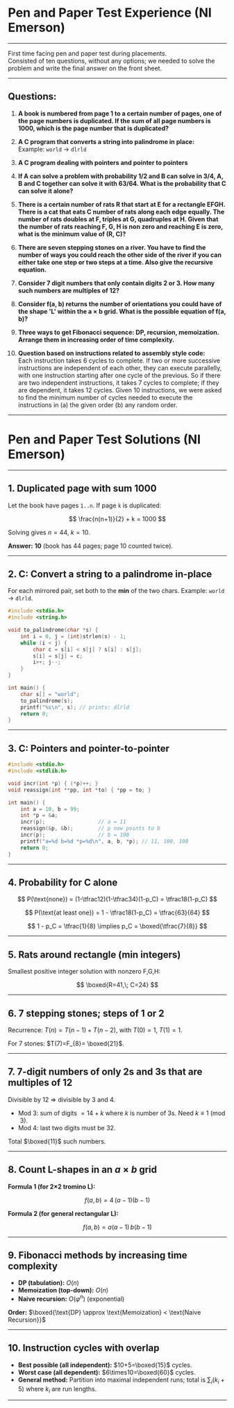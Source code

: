 # Pen and Paper Test Experience (NI Emerson)

---

First time facing pen and paper test during placements.  
Consisted of ten questions, without any options; we needed to solve the problem and write the final answer on the front sheet.

---

## Questions:

1. **A book is numbered from page 1 to a certain number of pages, one of the page numbers is duplicated. If the sum of all page numbers is 1000, which is the page number that is duplicated?**

2. **A C program that converts a string into palindrome in place:**  
   Example: `world` → `dlrld`

3. **A C program dealing with pointers and pointer to pointers**

4. **If A can solve a problem with probability 1/2 and B can solve in 3/4, A, B and C together can solve it with 63/64. What is the probability that C can solve it alone?**

5. **There is a certain number of rats R that start at E for a rectangle EFGH. There is a cat that eats C number of rats along each edge equally. The number of rats doubles at F, triples at G, quadruples at H. Given that the number of rats reaching F, G, H is non zero and reaching E is zero, what is the minimum value of (R, C)?**

6. **There are seven stepping stones on a river. You have to find the number of ways you could reach the other side of the river if you can either take one step or two steps at a time. Also give the recursive equation.**

7. **Consider 7 digit numbers that only contain digits 2 or 3. How many such numbers are multiples of 12?**

8. **Consider f(a, b) returns the number of orientations you could have of the shape 'L' within the a × b grid. What is the possible equation of f(a, b)?**

9. **Three ways to get Fibonacci sequence: DP, recursion, memoization. Arrange them in increasing order of time complexity.**

10. **Question based on instructions related to assembly style code:**  
    Each instruction takes 6 cycles to complete. If two or more successive instructions are independent of each other, they can execute parallelly, with one instruction starting after one cycle of the previous. So if there are two independent instructions, it takes 7 cycles to complete; if they are dependent, it takes 12 cycles. Given 10 instructions, we were asked to find the minimum number of cycles needed to execute the instructions in (a) the given order (b) any random order.

---


# Pen and Paper Test Solutions (NI Emerson)

---

## 1. Duplicated page with sum 1000

Let the book have pages `1..n`. If page `k` is duplicated:

$$
\frac{n(n+1)}{2} + k = 1000
$$

Solving gives $n=44$, $k=10$.

**Answer:** **10** (book has 44 pages; page 10 counted twice).

---

## 2. C: Convert a string to a palindrome in-place

For each mirrored pair, set both to the **min** of the two chars. Example: `world` → `dlrld`.

```c
#include <stdio.h>
#include <string.h>

void to_palindrome(char *s) {
    int i = 0, j = (int)strlen(s) - 1;
    while (i < j) {
        char c = s[i] < s[j] ? s[i] : s[j];
        s[i] = s[j] = c;
        i++; j--;
    }
}

int main() {
    char s[] = "world";
    to_palindrome(s);
    printf("%s\n", s); // prints: dlrld
    return 0;
}
```

---

## 3. C: Pointers and pointer-to-pointer

```c
#include <stdio.h>
#include <stdlib.h>

void incr(int *p) { (*p)++; }
void reassign(int **pp, int *to) { *pp = to; }

int main() {
    int a = 10, b = 99;
    int *p = &a;
    incr(p);                 // a = 11
    reassign(&p, &b);        // p now points to b
    incr(p);                 // b = 100
    printf("a=%d b=%d *p=%d\n", a, b, *p); // 11, 100, 100
    return 0;
}
```

---

## 4. Probability for C alone

$$
P(\text{none}) = (1-\tfrac12)(1-\tfrac34)(1-p_C) = \tfrac18(1-p_C)
$$

$$
P(\text{at least one}) = 1 - \tfrac18(1-p_C) = \tfrac{63}{64}
$$

$$
1 - p_C = \tfrac{1}{8} \implies p_C = \boxed{\tfrac{7}{8}}
$$

---

## 5. Rats around rectangle (min integers)

Smallest positive integer solution with nonzero F,G,H:

$$
\boxed{R=41,\; C=24}
$$

---

## 6. 7 stepping stones; steps of 1 or 2

Recurrence: $T(n)=T(n-1)+T(n-2)$, with $T(0)=1,\; T(1)=1$.

For 7 stones: $T(7)=F_{8}= \boxed{21}$.

---

## 7. 7-digit numbers of only 2s and 3s that are multiples of 12

Divisible by 12 ⇒ divisible by 3 and 4.

- Mod 3: sum of digits $= 14 + k$ where $k$ is number of 3s. Need $k\equiv 1 \pmod 3$.
- Mod 4: last two digits must be 32.

Total $\boxed{11}$ such numbers.

---

## 8. Count L-shapes in an $a\times b$ grid

**Formula 1 (for 2×2 tromino L):**

$$
f(a,b)=4\,(a-1)(b-1)
$$

**Formula 2 (for general rectangular L):**

$$
f(a,b) = a(a-1)\, b(b-1)
$$

---

## 9. Fibonacci methods by increasing time complexity

- **DP (tabulation):** $O(n)$
- **Memoization (top-down):** $O(n)$
- **Naive recursion:** $O(\varphi^n)$ (exponential)

**Order:** $\boxed{\text{DP} \approx \text{Memoization} < \text{Naive Recursion}}$

---

## 10. Instruction cycles with overlap

- **Best possible (all independent):** $10+5=\boxed{15}$ cycles.
- **Worst case (all dependent):** $6\times10=\boxed{60}$ cycles.
- **General method:** Partition into maximal independent runs; total is $\sum_i (k_i+5)$ where $k_i$ are run lengths.

---